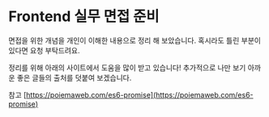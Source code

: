 # Frontend 실무 면접 준비

면접을 위한 개념을 개인이 이해한 내용으로 정리 해 보았습니다. 혹시라도 틀린 부분이 있다면 요청 부탁드려요.

정리를 위해 아래의 사이트에서 도움을 많이 받고 있습니다!
추가적으로 나만 보기 아까운 좋은 글들의 출처를 덧붙여 보겠습니다.

참고 [https://poiemaweb.com/es6-promise](https://poiemaweb.com/es6-promise)
